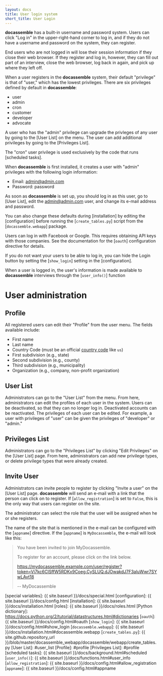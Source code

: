 ```yaml
---
layout: docs
title: User login system
short_title: User Login
---
```


**docassemble** has a built-in username and password system.  Users
can click "Log in" in the upper-right-hand corner to log in, and if
they do not have a username and password on the system, they can
register.

End users who are not logged in will lose their session information if
they close their web browser.  If they register and log in, however,
they can fill out part of an interview, close the web browser, log
back in again, and pick up where they left off.

When a user registers in the **docassemble** system, their default
"privilege" is that of "user," which has the lowest privileges.  There
are six privileges defined by default in **docassemble**:

* user
* admin
* cron
* customer
* developer
* advocate

A user who has the "admin" privilege can upgrade the privleges of any
user by going to the [User List] on the menu.  The user can add
additional privileges by going to the [Privileges List].

The "cron" user privilege is used exclusively by the code that runs
[scheduled tasks].

When **docassemble** is first installed, it creates a user with
"admin" privileges with the following login information:

* Email: admin@admin.com
* Password: password

As soon as **docassemble** is set up, you should log in as this user,
go to [User List], edit the admin@admin.com user, and change its e-mail
address and password.

You can also change these defaults during [installation] by editing the
[configuration] before running the [`create_tables.py`] script from the
[`docassemble.webapp`] package.

Users can log in with Facebook or Google.  This requires obtaining API
keys with those companies.  See the documentation for the [`oauth`]
configuration directive for details.

If you do not want your users to be able to log in, you can hide the
Login button by setting the [`show_login`] setting in the
[configuration].

When a user is logged in, the user's information is made available to
**docassemble** interviews through the [`user_info()`] function

# User administration

## <a name="profile">Profile</a>

All registered users can edit their "Profile" from the user menu.  The
fields available include:

* First name
* Last name
* Country Code (must be an official [country code] like `us`)
* First subdivision (e.g., state)
* Second subdivision (e.g., county)
* Third subdivision (e.g., municipality)
* Organization (e.g., company, non-profit organization)

## <a name="user_list">User List</a>

Administrators can go to the "User List" from the menu.  From here,
administrators can edit the profiles of each user in the system.
Users can be deactivated, so that they can no longer log in.
Deactivated accounts can be reactivated.  The privileges of each user
can be edited.  For example, a user with privileges of "user" can be
given the privileges of "developer" or "admin."

## <a name="privileges">Privileges List</a>

Administrators can go to the "Privileges List" by clicking "Edit
Privileges" on the [User List] page.  From here, administrators can
add new privilege types, or delete privilege types that were already
created.

## <a name="invite">Invite User</a>

Administrators can invite people to register by clicking "Invite a
user" on the [User List] page.  **docassemble** will send an e-mail
with a link that the person can click on to register.  If
[`allow_registration`] is set to `False`, this is the only way that
users can register on the site.

The administrator can select the role that the user will be assigned
when he or she registers.

The name of the site that is mentioned in the e-mail can be configured
with the [`appname`] directive.  If the [`appname`] is
`MyDocassemble`, the e-mail will look like this:

> You have been invited to join MyDocassemble.
> 
> To register for an account, please click on the link below.
> 
> https://mydocassemble.example.com/user/register?token=Vi7kc6ClSffW5RDKx9Coeg.CySLUQ.dJOwakdJ7F3aluWwr7SYwLAvt18
>
> -- MyDocassemble 

[country code]: http://en.wikipedia.org/wiki/ISO_3166-1_alpha-2
[special variables]: {{ site.baseurl }}/docs/special.html
[configuration]: {{ site.baseurl }}/docs/config.html
[installation]: {{ site.baseurl }}/docs/installation.html
[roles]: {{ site.baseurl }}/docs/roles.html
[Python dictionary]: https://docs.python.org/2/tutorial/datastructures.html#dictionaries
[`oauth`]: {{ site.baseurl }}/docs/config.html#oauth
[`show_login`]: {{ site.baseurl }}/docs/config.html#show_login
[`docassemble.webapp`]: {{ site.baseurl }}/docs/installation.html#docassemble.webapp
[`create_tables.py`]: {{ site.github.repository_url }}/blob/master/docassemble_webapp/docassemble/webapp/create_tables.py
[User List]: #user_list
[Profile]: #profile
[Privileges List]: #profile
[scheduled tasks]: {{ site.baseurl }}/docs/background.html#scheduled
[`user_info()`]: {{ site.baseurl }}/docs/functions.html#user_info
[`allow_registration`]: {{ site.baseurl }}/docs/config.html#allow_registration
[`appname`]: {{ site.baseurl }}/docs/config.html#appname
